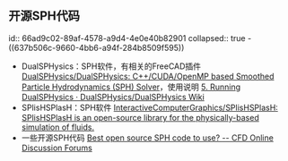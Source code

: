 ## 开源SPH代码
id:: 66ad9c02-89af-4578-a9d4-4e0e40b82901
collapsed:: true
	- ((637b506c-9660-4bb6-a94f-284b8509f595))
- DualSPHysics：SPH软件，有相关的FreeCAD插件 [DualSPHysics/DualSPHysics: C++/CUDA/OpenMP based Smoothed Particle Hydrodynamics (SPH) Solver](https://github.com/DualSPHysics/DualSPHysics)，使用说明 [5. Running DualSPHysics · DualSPHysics/DualSPHysics Wiki](https://github.com/DualSPHysics/DualSPHysics/wiki/5.-Running-DualSPHysics#541-to-run-gencase-)
- SPlisHSPlasH：SPH软件 [InteractiveComputerGraphics/SPlisHSPlasH: SPlisHSPlasH is an open-source library for the physically-based simulation of fluids.](https://github.com/InteractiveComputerGraphics/SPlisHSPlasH)
- 一些开源SPH代码 [Best open source SPH code to use? -- CFD Online Discussion Forums](https://www.cfd-online.com/Forums/main/206406-best-open-source-sph-code-use.html)